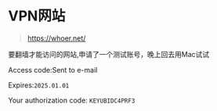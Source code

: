# VPN网站

> https://whoer.net/

要翻墙才能访问的网站,申请了一个测试账号，晚上回去用Mac试试

Access code:Sent to e-mail

Expires:`2025.01.01`

Your authorization code: `KEYUBIDC4PRF3`